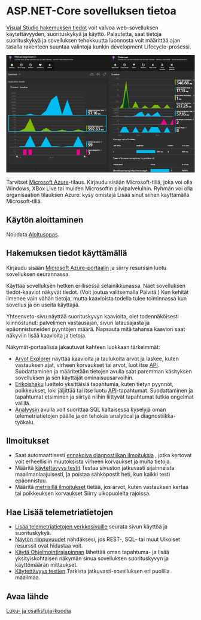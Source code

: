<properties 
    pageTitle="ASP.NET-Core sovelluksen tietoa" 
    description="Seurata web-sovellusten käytettävyyden, suorituskykyä ja käyttö." 
    services="application-insights" 
    documentationCenter=".net"
    authors="alancameronwills" 
    manager="douge"/>

<tags 
    ms.service="application-insights" 
    ms.workload="tbd" 
    ms.tgt_pltfrm="ibiza" 
    ms.devlang="na" 
    ms.topic="article" 
    ms.date="08/30/2016" 
    ms.author="awills"/>

# <a name="application-insights-for-aspnet-core"></a>ASP.NET-Core sovelluksen tietoa

[Visual Studio hakemuksen tiedot](app-insights-overview.md) voit valvoa web-sovelluksen käytettävyyden, suorituskykyä ja käyttö. Palautetta, saat tietoja suorituskykyä ja sovelluksen tehokkuutta luonnosta voit määrittää ajan tasalla rakenteen suuntaa valintoja kunkin development Lifecycle-prosessi.

![Esimerkki](./media/app-insights-asp-net-core/sample.png)

Tarvitset [Microsoft Azure](http://azure.com)-tilaus. Kirjaudu sisään Microsoft-tiliä, joka voi olla Windows, XBox Live tai muiden Microsoftin pilvipalveluihin. Ryhmän voi olla organisaation tilauksen Azure: kysy omistaja Lisää sinut siihen käyttämällä Microsoft-tiliä.


## <a name="getting-started"></a>Käytön aloittaminen

Noudata [Aloitusopas](https://github.com/Microsoft/ApplicationInsights-aspnetcore/wiki/Getting-Started).

## <a name="using-application-insights"></a>Hakemuksen tiedot käyttämällä

Kirjaudu sisään [Microsoft Azure-portaalin](https://portal.azure.com) ja siirry resurssin luotu sovelluksen seurannassa.

Käyttää sovelluksen hetken erillisessä selainikkunassa. Näet sovelluksen tiedot-kaaviot näkyvät tiedot. (Voit joutua valitsemalla Päivitä.) Kun kehität ilmenee vain vähän tietoja, mutta kaavioista todella tulee toiminnassa kun sovellus ja on useita käyttäjiä. 

Yhteenveto-sivu näyttää suorituskyvyn kaavioita, olet todennäköisesti kiinnostunut: palvelimen vastausajan, sivun latausajasta ja epäonnistuneiden pyyntöjen määrä. Napsauta mitä tahansa kaavion saat näkyviin lisää kaavioita ja tietoja.

Näkymät-portaalissa jakautuvat kahteen luokkaan tärkeimmät:

* [Arvot Explorer](app-insights-metrics-explorer.md) näyttää kaavioita ja taulukoita arvot ja laskee, kuten vastauksen ajat, virheen korvaukset tai arvot, luot itse [API](app-insights-api-custom-events-metrics.md). Suodattaminen ja määritetään tietojen avulla saat paremman käsityksen sovelluksen ja sen käyttäjät ominaisuusarvoihin.
* [Erikoishaku](app-insights-diagnostic-search.md) luettelo yksittäisiä tapahtumia, kuten tietyn pyynnöt, poikkeukset, loki jäljittää tai itse luotu [API](app-insights-api-custom-events-metrics.md)-tapahtumat. Suodattaminen ja tapahtumat etsiminen ja siirtyä niihin liittyvät tapahtumat tutkia ongelmat välillä.
* [Analyysin](app-insights-analytics.md) avulla voit suorittaa SQL kaltaisessa kyselyjä oman telemetriatietojen päälle ja on tehokas analytical ja diagnostiikka-työkalu.

## <a name="alerts"></a>Ilmoitukset

* Saat automaattisesti [ennakoiva diagnostiikan ilmoituksia](app-insights-proactive-diagnostics.md) , jotka kertovat voit erheellisiin muutoksista virheen korvaukset ja muita tietoja.
* Määritä [käytettävyys testit](app-insights-monitor-web-app-availability.md) Testaa sivuston jatkuvasti sijainneista maailmanlaajuisesti, ja poistaa sähköpostit heti, kun kaikki testi epäonnistuu.
* Määritä [metrisillä ilmoitukset](app-insights-monitor-web-app-availability.md) tietää, jos arvot, kuten vastauksen kertaa tai poikkeuksen korvaukset Siirry ulkopuolelta rajoissa.

## <a name="get-more-telemetry"></a>Hae Lisää telemetriatietojen

* [Lisää telemetriatietojen verkkosivuille](app-insights-javascript.md) seurata sivun käyttöä ja suorituskykyä.
* [Näytön riippuvuudet](app-insights-dependencies.md) nähdäksesi, jos REST-, SQL- tai muut Ulkoiset resurssit ovat hidastaa voit.
* [Käytä Ohjelmointirajapinnan](app-insights-api-custom-events-metrics.md) lähettää oman tapahtuma- ja lisää yksityiskohtaisen näkymän sinua sovelluksen suorituskyvyn ja käyttömäärän mittaukset.
* [Käytettävyys testien](app-insights-monitor-web-app-availability.md) Tarkista jatkuvasti-sovelluksen eri puolilla maailmaa. 


## <a name="open-source"></a>Avaa lähde

[Luku- ja osallistuja-koodia](https://github.com/Microsoft/ApplicationInsights-aspnetcore#recent-updates)


